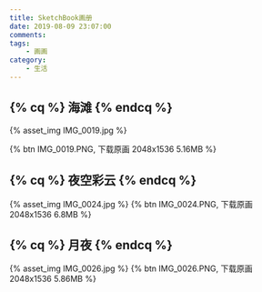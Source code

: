 ```yaml
---
title: SketchBook画册
date: 2019-08-09 23:07:00
comments:
tags:
	- 画画
category:
	- 生活
---
```


## {% cq %} 海滩 {% endcq %}
{% asset_img IMG_0019.jpg %}
<!--more-->
{% btn IMG_0019.PNG, 下载原画 2048x1536 5.16MB %}
</br>

## {% cq %} 夜空彩云 {% endcq %}
{% asset_img IMG_0024.jpg  %}
{% btn IMG_0024.PNG, 下载原画 2048x1536 6.8MB %}
</br>

## {% cq %} 月夜 {% endcq %}
{% asset_img IMG_0026.jpg  %}
{% btn IMG_0026.PNG, 下载原画 2048x1536 5.86MB %}
</br>